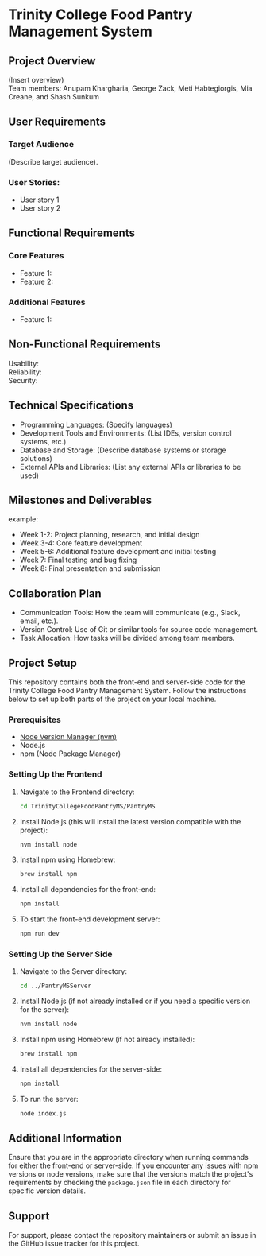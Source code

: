 # Trinity College Food Pantry Management System

## Project Overview

(Insert overview)  
Team members: Anupam Khargharia, George Zack, Meti Habtegiorgis, Mia Creane, and Shash Sunkum

## User Requirements

### Target Audience

(Describe target audience).

### User Stories:

- User story 1
- User story 2

## Functional Requirements

### Core Features
- Feature 1:
- Feature 2:

### Additional Features
- Feature 1:

## Non-Functional Requirements

Usability:  
Reliability:  
Security:  

## Technical Specifications

- Programming Languages: (Specify languages)
- Development Tools and Environments: (List IDEs, version control systems, etc.)
- Database and Storage: (Describe database systems or storage solutions)
- External APIs and Libraries: (List any external APIs or libraries to be used)

## Milestones and Deliverables

example:  
- Week 1-2: Project planning, research, and initial design
- Week 3-4: Core feature development
- Week 5-6: Additional feature development and initial testing
- Week 7: Final testing and bug fixing
- Week 8: Final presentation and submission

## Collaboration Plan

- Communication Tools: How the team will communicate (e.g., Slack, email, etc.).
- Version Control: Use of Git or similar tools for source code management.
- Task Allocation: How tasks will be divided among team members.

## Project Setup

This repository contains both the front-end and server-side code for the Trinity College Food Pantry Management System. Follow the instructions below to set up both parts of the project on your local machine.

### Prerequisites

- [Node Version Manager (nvm)](https://www.freecodecamp.org/news/node-version-manager-nvm-install-guide/)
- Node.js
- npm (Node Package Manager)

### Setting Up the Frontend

1. Navigate to the Frontend directory:
   ```bash
   cd TrinityCollegeFoodPantryMS/PantryMS
   ```

2. Install Node.js (this will install the latest version compatible with the project):
   ```bash
   nvm install node
   ```

3. Install npm using Homebrew:
   ```bash
   brew install npm
   ```

4. Install all dependencies for the front-end:
   ```bash
   npm install
   ```

5. To start the front-end development server:
   ```bash
   npm run dev
   ```

### Setting Up the Server Side

1. Navigate to the Server directory:
   ```bash
   cd ../PantryMSServer
   ```

2. Install Node.js (if not already installed or if you need a specific version for the server):
   ```bash
   nvm install node
   ```

3. Install npm using Homebrew (if not already installed):
   ```bash
   brew install npm
   ```

4. Install all dependencies for the server-side:
   ```bash
   npm install
   ```

5. To run the server:
   ```bash
   node index.js
   ```

## Additional Information

Ensure that you are in the appropriate directory when running commands for either the front-end or server-side. If you encounter any issues with npm versions or node versions, make sure that the versions match the project's requirements by checking the `package.json` file in each directory for specific version details.

## Support

For support, please contact the repository maintainers or submit an issue in the GitHub issue tracker for this project.

